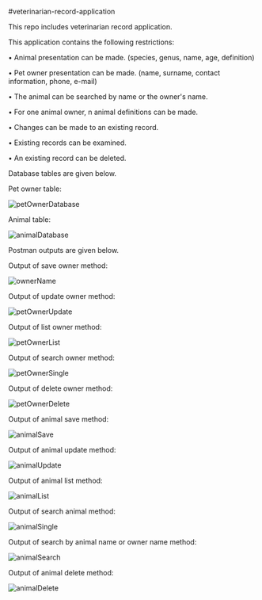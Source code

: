 #veterinarian-record-application

This repo includes veterinarian record application.
 
This application contains the following restrictions:
 
  •	Animal presentation can be made. (species, genus, name, age, definition)

  •	Pet owner presentation can be made. (name, surname, contact information, phone, e-mail)

  •	The animal can be searched by name or the owner's name.

  •	For one animal owner, n animal definitions can be made.

  •	Changes can be made to an existing record.

  •	Existing records can be examined.

  •	An existing record can be deleted.
  
  
Database tables are given below.
  
Pet owner table:
  
![petOwnerDatabase](https://user-images.githubusercontent.com/82678940/187179923-431dc0a3-356d-4e48-b2fa-2e4ca08aaf76.png)
  
Animal table:
  
![animalDatabase](https://user-images.githubusercontent.com/82678940/187180017-0dfa9e36-231c-45ac-a86a-c960398094be.png)
  
Postman outputs are given below.
  
Output of save owner method:
  
![ownerName](https://user-images.githubusercontent.com/82678940/187180144-3e340de7-4776-4dcd-bba6-45f29727c643.png)
  
Output of update owner method:
  
![petOwnerUpdate](https://user-images.githubusercontent.com/82678940/187180255-157a2e30-21a8-4a21-bfda-ca1c15215ecf.png)
  
Output of list owner method:
  
![petOwnerList](https://user-images.githubusercontent.com/82678940/187180365-24562ee4-5d4f-4050-8978-c07a3ba14655.png)
  
Output of search owner method:
  
![petOwnerSingle](https://user-images.githubusercontent.com/82678940/187180456-973c7963-20e6-48e3-ae4a-65b9cf8b4f39.png)
  
Output of delete owner method:
  
![petOwnerDelete](https://user-images.githubusercontent.com/82678940/187180573-b4c6889a-2b40-4915-bd2b-373329e78ad6.png)

Output of animal save method:

![animalSave](https://user-images.githubusercontent.com/82678940/187180865-cf42481f-4e80-44ba-b866-ccef6ca79175.png)

Output of animal update method:

![animalUpdate](https://user-images.githubusercontent.com/82678940/187180923-51855951-6bce-4dd8-98dd-0e0bf46746d8.png)

Output of animal list method:

![animalList](https://user-images.githubusercontent.com/82678940/187180989-d6876870-75ec-4459-82ba-4204c89437d6.png)

Output of search animal method:

![animalSingle](https://user-images.githubusercontent.com/82678940/187181127-d717a6e6-54da-4b3c-8f50-6b44c33e7712.png)

Output of search by animal name or owner name method:

![animalSearch](https://user-images.githubusercontent.com/82678940/187181225-d213087e-ae1b-4a81-8030-b7dc3d848818.png)

Output of animal delete method:

![animalDelete](https://user-images.githubusercontent.com/82678940/187181286-0e993b80-7e8e-4bc9-b1fc-88891c100fe5.png)
